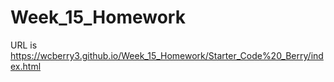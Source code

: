 # Week_15_Homework

URL is https://wcberry3.github.io/Week_15_Homework/Starter_Code%20_Berry/index.html
